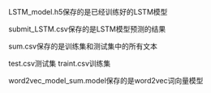 LSTM_model.h5保存的是已经训练好的LSTM模型

submit_LSTM.csv保存的是LSTM模型预测的结果

sum.csv保存的是训练集和测试集中的所有文本

test.csv测试集
traint.csv训练集

word2vec_model_sum.model保存的是word2vec词向量模型
